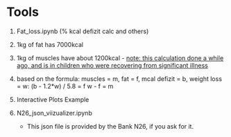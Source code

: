 # Tools

1. Fat_loss.ipynb (% kcal defizit calc and others)
  1. 1kg of fat has 7000kcal
  2. 1kg of muscles have about 1200kcal 
    - [note: this calculation done a while ago, and is in children who were recovering from significant illness](http://www.ajcn.org/cgi/reprint/30/9/1514)
  3. based on the formula:
      muscles = m, fat = f, mcal defizit = b, weight loss = w:
      (b - 1.2*w) / 5.8 = f
      w - f = m

2. Interactive Plots Example
   
3. N26_json_viizualizer.ipynb
   - This json file is provided by the Bank N26, if you ask for it.